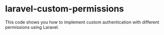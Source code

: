 # laravel-custom-permissions
This code shows you how to implement custom authentication with different permissions using Laravel.

